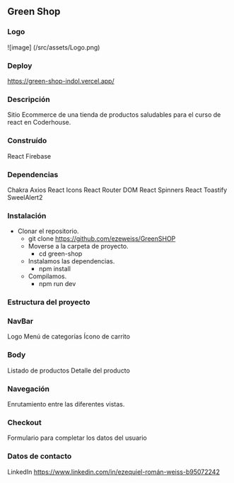 ## Green Shop

### Logo
![image] (/src/assets/Logo.png)


### Deploy

https://green-shop-indol.vercel.app/


### Descripción

Sitio Ecommerce de una tienda de productos saludables para el curso de react en Coderhouse.


### Construído

React
Firebase

### Dependencias

Chakra
Axios
React Icons
React Router DOM
React Spinners
React Toastify
SweelAlert2


### Instalación

- Clonar el repositorio.
    - git clone https://github.com/ezeweiss/GreenSHOP
    - Moverse a la carpeta de proyecto.
        - cd green-shop
    - Instalamos las dependencias. 
        - npm install
    - Compilamos.
        - npm run dev


### Estructura del proyecto

### NavBar

Logo
Menú de categorías
Ícono de carrito

### Body

Listado de productos
Detalle del producto

### Navegación

Enrutamiento entre las diferentes vistas.

### Checkout

Formulario para completar los datos del usuario


### Datos de contacto

LinkedIn https://www.linkedin.com/in/ezequiel-román-weiss-b95072242